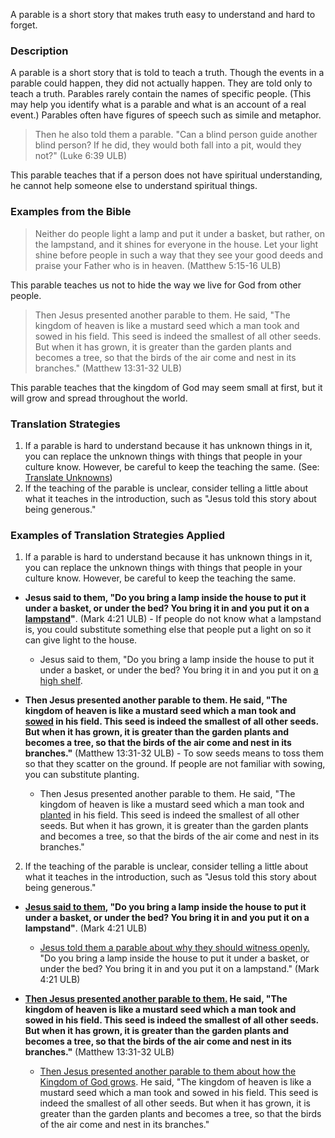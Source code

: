 
A parable is a short story that makes truth easy to understand and hard to forget.

### Description

A parable is a short story that is told to teach a truth. Though the events in a parable could happen, they did not actually happen. They are told only to teach a truth. Parables rarely contain the names of specific people. (This may help you identify what is a parable and what is an account of a real event.) Parables often have figures of speech such as simile and metaphor. 
>Then he also told them a parable. "Can a blind person guide another blind person? If he did, they would both fall into a pit, would they not?" (Luke 6:39 ULB)

This parable teaches that if a person does not have spiritual understanding, he cannot help someone else to understand spiritual things. 

### Examples from the Bible

>Neither do people light a lamp and put it under a basket, but rather, on the lampstand, and it shines for everyone in the house. Let your light shine before people in such a way that they see your good deeds and praise your Father who is in heaven. (Matthew 5:15-16 ULB)

This parable teaches us not to hide the way we live for God from other people.    
>Then Jesus presented another parable to them. He said, "The kingdom of heaven is like a mustard seed which a man took and sowed in his field. This seed is indeed the smallest of all other seeds. But when it has grown, it is greater than the garden plants and becomes a tree, so that the birds of the air come and nest in its branches." (Matthew 13:31-32 ULB)

This parable teaches that the kingdom of God may seem small at first, but it will grow and spread throughout the world.

### Translation Strategies

  1. If a parable is hard to understand because it has unknown things in it, you can replace the unknown things with things that people in your culture know. However, be careful to keep the teaching the same. (See: [Translate Unknowns](../translate-unknown/01.md))
  1. If the teaching of the parable is unclear, consider telling a little about what it teaches in the introduction, such as "Jesus told this story about being generous."

### Examples of Translation Strategies Applied

1. If a parable is hard to understand because it has unknown things in it, you can replace the unknown things with things that people in your culture know. However, be careful to keep the teaching the same. 

  * **Jesus said to them, "Do you bring a lamp inside the house to put it under a basket, or under the bed? You bring it in and you put it on a <u>lampstand</u>"**. (Mark 4:21 ULB) - If people do not know what a lampstand is, you could substitute something else that people put a light on so it can give light to the house.
      * Jesus said to them, "Do you bring a lamp inside the house to put it under a basket, or under the bed? You bring it in and you put it on <u>a high shelf</u>.

  * **Then Jesus presented another parable to them. He said, "The kingdom of heaven is like a mustard seed which a man took and <u>sowed</u> in his field. This seed is indeed the smallest of all other seeds. But when it has grown, it is greater than the garden plants and becomes a tree, so that the birds of the air come and nest in its branches."** (Matthew 13:31-32 ULB) - To sow seeds means to toss them so that they scatter on the ground. If people are not familiar with sowing, you can substitute planting.
      * Then Jesus presented another parable to them. He said, "The kingdom of heaven is like a mustard seed which a man took and <u>planted</u> in his field. This seed is indeed the smallest of all other seeds. But when it has grown, it is greater than the garden plants and becomes a tree, so that the birds of the air come and nest in its branches."

2. If the teaching of the parable is unclear, consider telling a little about what it teaches in the introduction, such as "Jesus told this story about being generous."

  * **<u>Jesus said to them</u>, "Do you bring a lamp inside the house to put it under a basket, or under the bed? You bring it in and you put it on a lampstand"**. (Mark 4:21 ULB)
      * <u>Jesus told them a parable about why they should witness openly.</u> "Do you bring a lamp inside the house to put it under a basket, or under the bed? You bring it in and you put it on a lampstand." (Mark 4:21 ULB) 

  * **<u>Then Jesus presented another parable to them.</u> He said, "The kingdom of heaven is like a mustard seed which a man took and sowed in his field. This seed is indeed the smallest of all other seeds. But when it has grown, it is greater than the garden plants and becomes a tree, so that the birds of the air come and nest in its branches."** (Matthew 13:31-32 ULB)
      * <u>Then Jesus presented another parable to them about how the Kingdom of God grows</u>. He said, "The kingdom of heaven is like a mustard seed which a man took and sowed in his field. This seed is indeed the smallest of all other seeds. But when it has grown, it is greater than the garden plants and becomes a tree, so that the birds of the air come and nest in its branches."